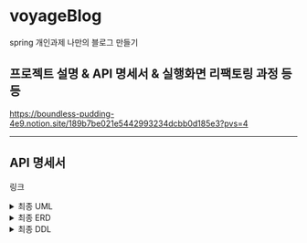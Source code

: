 # voyageBlog
spring 개인과제 나만의 블로그 만들기

프로젝트 설명 & API 명세서 & 실행화면 리팩토링 과정 등등
--------------------
https://boundless-pudding-4e9.notion.site/189b7be021e5442993234dcbb0d185e3?pvs=4

----------------------

## API 명세서
링크

<details>
<summary>최종 UML</summary>
<div markdown="1">
    <img src="https://i.postimg.cc/rpbDGqqQ/voyage-Blog-usecase-Diagram-lv3.png" height="700">
</div>
</details>
<details>
<summary>최종 ERD</summary>
<div markdown="2">

안녕

</div>
</details>
<details>
<summary>최종 DDL</summary>
<div markdown="2">

안녕

</div>
</details>
